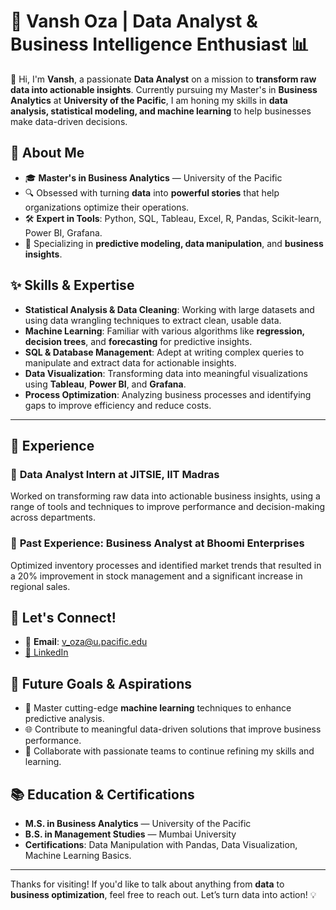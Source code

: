 # 💼 **Vansh Oza** | Data Analyst & Business Intelligence Enthusiast 📊

👋 Hi, I'm **Vansh**, a passionate **Data Analyst** on a mission to **transform raw data into actionable insights**. Currently pursuing my Master's in **Business Analytics** at **University of the Pacific**, I am honing my skills in **data analysis, statistical modeling, and machine learning** to help businesses make data-driven decisions.

## 📘 **About Me**

- 🎓 **Master's in Business Analytics** — University of the Pacific
- 🔍 Obsessed with turning **data** into **powerful stories** that help organizations optimize their operations.
- 🛠 **Expert in Tools**: Python, SQL, Tableau, Excel, R, Pandas, Scikit-learn, Power BI, Grafana.
- 🎯 Specializing in **predictive modeling, data manipulation**, and **business insights**.


## ✨ **Skills & Expertise**
- **Statistical Analysis & Data Cleaning**: Working with large datasets and using data wrangling techniques to extract clean, usable data.
- **Machine Learning**: Familiar with various algorithms like **regression, decision trees**, and **forecasting** for predictive insights.
- **SQL & Database Management**: Adept at writing complex queries to manipulate and extract data for actionable insights.
- **Data Visualization**: Transforming data into meaningful visualizations using **Tableau**, **Power BI**, and **Grafana**.
- **Process Optimization**: Analyzing business processes and identifying gaps to improve efficiency and reduce costs.

---

## 🚀 **Experience**

### 💼 **Data Analyst Intern** at **JITSIE**, IIT Madras
Worked on transforming raw data into actionable business insights, using a range of tools and techniques to improve performance and decision-making across departments.

### 🏢 **Past Experience**: Business Analyst at **Bhoomi Enterprises**
Optimized inventory processes and identified market trends that resulted in a 20% improvement in stock management and a significant increase in regional sales. 

## 🔗 **Let's Connect!**
- 📧 **Email**: v_oza@u.pacific.edu
- [🔗 LinkedIn](https://www.linkedin.com/in/vanshoza/)


## 🔮 **Future Goals & Aspirations**
- 🎯 Master cutting-edge **machine learning** techniques to enhance predictive analysis.
- 🌐 Contribute to meaningful data-driven solutions that improve business performance.
- 🚀 Collaborate with passionate teams to continue refining my skills and learning.


## 📚 **Education & Certifications**
- **M.S. in Business Analytics** — University of the Pacific
- **B.S. in Management Studies** — Mumbai University
- **Certifications**: Data Manipulation with Pandas, Data Visualization, Machine Learning Basics.

---

Thanks for visiting! If you'd like to talk about anything from **data** to **business optimization**, feel free to reach out. Let’s turn data into action! 💡
